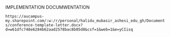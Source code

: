 IMPLEMENTATION DOCUMWENTATION

`https://aucampus-my.sharepoint.com/:w:/r/personal/halidu_mubasir_ashesi_edu_gh/Documents/conference-template-letter.docx?d=w61dfc748e6284b62aad2578bac8b05d0&csf=1&web=1&e=yCIisq`

